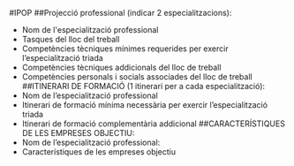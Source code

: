 #IPOP
##Projecció professional (indicar 2 especialitzacions):
- Nom de l'especialització professional
- Tasques del lloc del treball
- Competències tècniques mínimes requerides per exercir l’especialització triada
- Competències tècniques addicionals del lloc de treball
- Competències personals i socials associades del lloc de treball
##ITINERARI DE FORMACIÓ (1 itinerari per a cada especialització):
- Nom de l’especialització professional
- Itinerari de formació mínima necessària per exercir l’especialització triada
- Itinerari de formació complementària addicional
##CARACTERÍSTIQUES DE LES EMPRESES OBJECTIU:
- Nom de l’especialització professional:
- Característiques de les empreses objectiu
